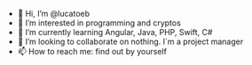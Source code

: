- 👋 Hi, I’m @lucatoeb
- 👀 I’m interested in programming and cryptos
- 🌱 I’m currently learning Angular, Java, PHP, Swift, C#
- 💞️ I’m looking to collaborate on nothing. I´m a project manager
- 📫 How to reach me: find out by yourself

<!---
lucatoeb/lucatoeb is a ✨ special ✨ repository because its `README.md` (this file) appears on your GitHub profile.
You can click the Preview link to take a look at your changes.
--->
